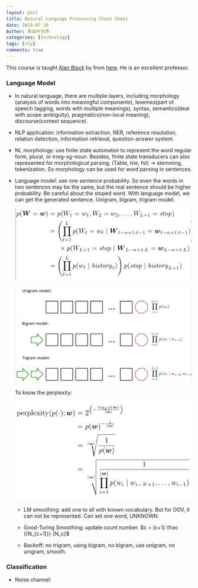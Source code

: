 ```yaml
---
layout: post
title: Natural Language Processing Cheat Sheet
date: 2019-07-30
Author: 来自中世界
categories: [technology]
tags: [nlp]
comments: true
---
```


This course is taught [Alan Black](http://www.cs.cmu.edu/~awb/) by from [here](http://demo.clab.cs.cmu.edu/NLP/). He is an excellent professor.  



### Language Model

- In natural language, there are multiple layers, including morphology (analysis of words into meaningful components), lexemes(part of speech tagging, words with multiple meanings), syntax, semantics(deal with scope ambiguity), pragmatics(non-local meaning), discourse(context sequence). 

- NLP application: information extraction, NER, reference resolution, relation detection, information retrieval, question-answer system.

- NL morphology: use finite state automaton to represent the word regular form, plural, or irreg-sg-noun. Besides, finite state transducers can also represented for morphological parsing. (Table, trie, fst) -> stemming, tokenization. So morphology can be used for word parsing in sentences. 

- Language model: see one sentence probability. So even the words in two sentences may be the same, but the real sentence should be higher probability. Be careful about the stoped word. With language model, we can get the generated sentence. Unigram, bigram, trigram model. 

  ![gram1](../images/gram1.png)

  ![gram2](../images/gram2.png)

   To know the perplexity:

  ![gram3](../images/gram3.png)

  - LM smoothing: add one to all with known vocabulary. But for OOV, it can not be represented. Can set one word, UNKNOWN. 

  - Good-Turing Smoothing: update count number. $c = (c+1) \frac {(N_{c+1)}} {N_c}$

  - Backoff: no trigram, using bigram, no bigram, use unigram, no unigram, smooth.

### Classification

- Noise channel:


​    